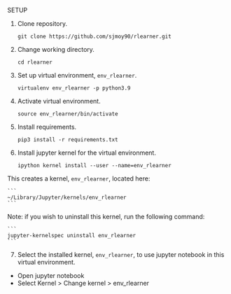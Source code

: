 SETUP


1. Clone repository.

    ```
    git clone https://github.com/sjmoy90/rlearner.git
    ```

2. Change working directory.

    ```
    cd rlearner
    ```

3. Set up virtual environment, `env_rlearner`.

    ```
    virtualenv env_rlearner -p python3.9
    ```

4. Activate virtual environment.

    ```
    source env_rlearner/bin/activate
    ```

5. Install requirements.

    ```
    pip3 install -r requirements.txt
    ```

6. Install jupyter kernel for the virtual environment.

    ```
    ipython kernel install --user --name=env_rlearner
    ```

  This creates a kernel, `env_rlearner`, located here:

    ```
    ~/Library/Jupyter/kernels/env_rlearner
    ```

  Note: if you wish to uninstall this kernel, run the following command:

    ```
    jupyter-kernelspec uninstall env_rlearner
    ```

7. Select the installed kernel, `env_rlearner`, to use jupyter notebook in this virtual environment.

  - Open jupyter notebook
  - Select Kernel > Change kernel > env_rlearner
